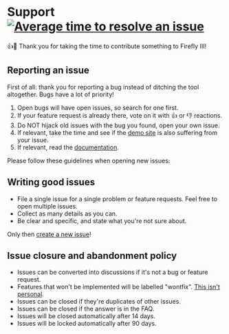 # Support [![Average time to resolve an issue](http://isitmaintained.com/badge/resolution/firefly-iii/firefly-iii.svg)](http://isitmaintained.com/project/firefly-iii/firefly-iii "Average time to resolve an issue")

:+1::tada: Thank you for taking the time to contribute something to Firefly III!

## Reporting an issue

First of all: thank you for reporting a bug instead of ditching the tool altogether. Bugs have a lot of priority! 

1. Open bugs will have open issues, so search for one first.
2. If your feature request is already there, vote on it with :+1: or :-1: reactions.
3. Do NOT hijack old issues with the bug you found, open your own issue.
4. If relevant, take the time and see if the [demo site](https://demo.firefly-iii.org/) is also suffering from your issue.
5. If relevant, read the [documentation](https://docs.firefly-iii.org/).

Please follow these guidelines when opening new issues:

## Writing good issues

- File a single issue for a single problem or feature requests. Feel free to open multiple issues.
- Collect as many details as you can.
- Be clear and specific, and state what you're not sure about.

Only then [create a new issue](https://github.com/firefly-iii/firefly-iii/issues/new/choose)!

## Issue closure and abandonment policy

- Issues can be converted into discussions if it's not a bug or feature request.
- Features that won't be implemented will be labelled "wontfix". [This isn't personal](https://docs.firefly-iii.org/firefly-iii/support/features/#ideas-that-wont-be-implemented).
- Issues can be closed if they're duplicates of other issues.
- Issues can be closed if the answer is in the FAQ.
- Issues will be closed automatically after 14 days.
- Issues will be locked automatically after 90 days.
